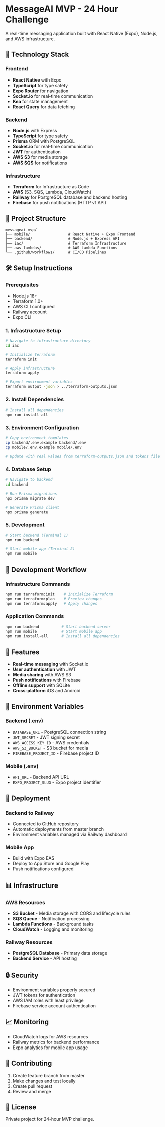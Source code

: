 # MessageAI MVP - 24 Hour Challenge

A real-time messaging application built with React Native (Expo), Node.js, and AWS infrastructure.

## 🚀 Technology Stack

### Frontend
- **React Native** with Expo
- **TypeScript** for type safety
- **Expo Router** for navigation
- **Socket.io** for real-time communication
- **Kea** for state management
- **React Query** for data fetching

### Backend
- **Node.js** with Express
- **TypeScript** for type safety
- **Prisma** ORM with PostgreSQL
- **Socket.io** for real-time communication
- **JWT** for authentication
- **AWS S3** for media storage
- **AWS SQS** for notifications

### Infrastructure
- **Terraform** for Infrastructure as Code
- **AWS** (S3, SQS, Lambda, CloudWatch)
- **Railway** for PostgreSQL database and backend hosting
- **Firebase** for push notifications (HTTP v1 API)

## 📁 Project Structure

```
messageai-mvp/
├── mobile/                 # React Native + Expo Frontend
├── backend/                # Node.js + Express API
├── iac/                    # Terraform Infrastructure
├── aws-lambdas/            # AWS Lambda Functions
└── .github/workflows/      # CI/CD Pipelines
```

## 🛠️ Setup Instructions

### Prerequisites
- Node.js 18+
- Terraform 1.0+
- AWS CLI configured
- Railway account
- Expo CLI

### 1. Infrastructure Setup
```bash
# Navigate to infrastructure directory
cd iac

# Initialize Terraform
terraform init

# Apply infrastructure
terraform apply

# Export environment variables
terraform output -json > ../terraform-outputs.json
```

### 2. Install Dependencies
```bash
# Install all dependencies
npm run install-all
```

### 3. Environment Configuration
```bash
# Copy environment templates
cp backend/.env.example backend/.env
cp mobile/.env.example mobile/.env

# Update with real values from terraform-outputs.json and tokens file
```

### 4. Database Setup
```bash
# Navigate to backend
cd backend

# Run Prisma migrations
npx prisma migrate dev

# Generate Prisma client
npx prisma generate
```

### 5. Development
```bash
# Start backend (Terminal 1)
npm run backend

# Start mobile app (Terminal 2)
npm run mobile
```

## 🚀 Development Workflow

### Infrastructure Commands
```bash
npm run terraform:init    # Initialize Terraform
npm run terraform:plan    # Preview changes
npm run terraform:apply   # Apply changes
```

### Application Commands
```bash
npm run backend          # Start backend server
npm run mobile           # Start mobile app
npm run install-all      # Install all dependencies
```

## 📱 Features

- **Real-time messaging** with Socket.io
- **User authentication** with JWT
- **Media sharing** with AWS S3
- **Push notifications** with Firebase
- **Offline support** with SQLite
- **Cross-platform** iOS and Android

## 🔧 Environment Variables

### Backend (.env)
- `DATABASE_URL` - PostgreSQL connection string
- `JWT_SECRET` - JWT signing secret
- `AWS_ACCESS_KEY_ID` - AWS credentials
- `AWS_S3_BUCKET` - S3 bucket for media
- `FIREBASE_PROJECT_ID` - Firebase project ID

### Mobile (.env)
- `API_URL` - Backend API URL
- `EXPO_PROJECT_SLUG` - Expo project identifier

## 🚀 Deployment

### Backend to Railway
- Connected to GitHub repository
- Automatic deployments from master branch
- Environment variables managed via Railway dashboard

### Mobile App
- Build with Expo EAS
- Deploy to App Store and Google Play
- Push notifications configured

## 📊 Infrastructure

### AWS Resources
- **S3 Bucket** - Media storage with CORS and lifecycle rules
- **SQS Queue** - Notification processing
- **Lambda Functions** - Background tasks
- **CloudWatch** - Logging and monitoring

### Railway Resources
- **PostgreSQL Database** - Primary data storage
- **Backend Service** - API hosting

## 🔒 Security

- Environment variables properly secured
- JWT tokens for authentication
- AWS IAM roles with least privilege
- Firebase service account authentication

## 📈 Monitoring

- CloudWatch logs for AWS resources
- Railway metrics for backend performance
- Expo analytics for mobile app usage

## 🤝 Contributing

1. Create feature branch from master
2. Make changes and test locally
3. Create pull request
4. Review and merge

## 📄 License

Private project for 24-hour MVP challenge.